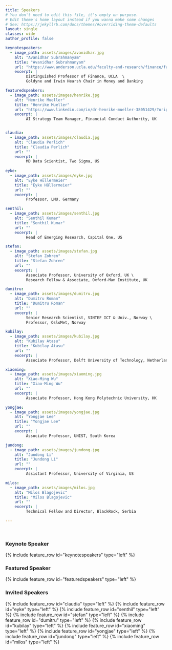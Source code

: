 ```yaml
---
title: Speakers
# You don't need to edit this file, it's empty on purpose.
# Edit theme's home layout instead if you wanna make some changes
# See: https://jekyllrb.com/docs/themes/#overriding-theme-defaults
layout: single
classes: wide
author_profile: false

keynotespeakers:
  - image_path: assets/images/avanidhar.jpg
    alt: "Avanidhar Subrahmanyam"
    title: "Avanidhar Subrahmanyam"
    url: "https://www.anderson.ucla.edu/faculty-and-research/finance/faculty/subrahmanyam"
    excerpt: |
         Distinguished Professor of Finance, UCLA  \
         Goldyne and Irwin Hearsh Chair in Money and Banking

featuredspeakers:
  - image_path: assets/images/henrike.jpg
    alt: "Henrike Mueller"
    title: "Henrike Mueller"
    url: "https://www.linkedin.com/in/dr-henrike-mueller-38051429/?originalSubdomain=uk"
    excerpt: |
         AI Strategy Team Manager, Financial Conduct Authority, UK


claudia:
  - image_path: assets/images/claudia.jpg
    alt: "Claudia Perlich"
    title: "Claudia Perlich"
    url: ""
    excerpt: |
         MD Data Scientist, Two Sigma, US
    
eyke:
  - image_path: assets/images/eyke.jpg
    alt: "Eyke Hüllermeier"
    title: "Eyke Hüllermeier"
    url: ""
    excerpt: |
         Professor, LMU, Germany

senthil:
  - image_path: assets/images/senthil.jpg
    alt: "Senthil Kumar"
    title: "Senthil Kumar"
    url: ""
    excerpt: |
         Head of Emerging Research, Capital One, US

stefan:
  - image_path: assets/images/stefan.jpg
    alt: "Stefan Zohren"
    title: "Stefan Zohren"
    url: ""
    excerpt: |
         Associate Professor, University of Oxford, UK \
         Research Fellow & Associate, Oxford-Man Institute, UK

dumitru:
  - image_path: assets/images/dumitru.jpg
    alt: "Dumitru Roman"
    title: "Dumitru Roman"
    url: ""
    excerpt: |
         Senior Research Scientist, SINTEF ICT & Univ., Norway \
         Professor, OsloMet, Norway

kubilay:
  - image_path: assets/images/kubilay.jpg
    alt: "Kubilay Atasu"
    title: "Kubilay Atasu"
    url: ""
    excerpt: |
         Associate Professor, Delft University of Technology, Netherlands

xiaoming:
  - image_path: assets/images/xiaoming.jpg
    alt: "Xiao-Ming Wu"
    title: "Xiao-Ming Wu"
    url: ""
    excerpt: |
         Associate Professor, Hong Kong Polytechnic University, HK

yongjae:
  - image_path: assets/images/yongjae.jpg
    alt: "Yongjae Lee"
    title: "Yongjae Lee"
    url: ""
    excerpt: |
         Associate Professor, UNIST, South Korea

jundong:
  - image_path: assets/images/jundong.jpg
    alt: "Jundong Li"
    title: "Jundong Li"
    url: ""
    excerpt: |
         Assistant Professor, University of Virginia, US

milos:
  - image_path: assets/images/milos.jpg
    alt: "Milos Blagojevic"
    title: "Milos Blagojevic"
    url: ""
    excerpt: |
         Technical Fellow and Director, BlackRock, Serbia

---
```

<br/>
<section class="organizers" markdown="1">
  
### Keynote Speaker
{% include feature_row id="keynotespeakers" type="left" %}

### Featured Speaker
{% include feature_row id="featuredspeakers" type="left" %}

### Invited Speakers
{% include feature_row id="claudia" type="left" %}
{% include feature_row id="eyke" type="left" %}
{% include feature_row id="senthil" type="left" %}
{% include feature_row id="stefan" type="left" %}
{% include feature_row id="dumitru" type="left" %}
{% include feature_row id="kubilay" type="left" %}
{% include feature_row id="xiaoming" type="left" %}
{% include feature_row id="yongjae" type="left" %}
{% include feature_row id="jundong" type="left" %}
{% include feature_row id="milos" type="left" %}

</section>

